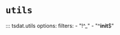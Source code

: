 # `utils`

::: tsdat.utils
    options:
        filters:
          - "!^_"
          - "^__init__$"
